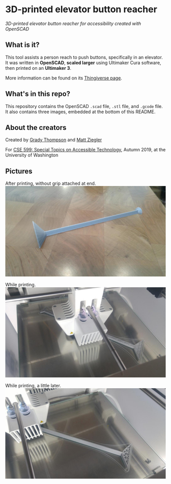 # 3D-printed elevator button reacher
_3D-printed elevator button reacher for accessibility created with OpenSCAD_

## What is it?

This tool assists a person reach to push buttons, specifically in an elevator. It was written in **OpenSCAD**, **scaled larger** using Ultimaker Cura software, then printed on an **Ultimaker 3**.

<!-- After printing, we added a grip material to the end so it works better on buttons. -->

More information can be found on its [Thingiverse page](https://www.thingiverse.com/thing:3918660).

## What's in this repo?

This repository contains the OpenSCAD `.scad` file, `.stl` file, and `.gcode` file. It also contains three images, embedded at the bottom of this README.

## About the creators

Created by [Grady Thompson](https://github.com/gradyat) and [Matt Ziegler](https://github.com/mziegler)

For [CSE 599: Special Topics on Accessible Technology](https://make4all.org/portfolio/future-access-technology-2019/), Autumn 2019, at the University of Washington

## Pictures

After printing, without grip attached at end.
![A silver 3D printed button reacher with two ends, each cone shaped for a handle and end for pushing buttons. The middle long section is triangular prism shaped.](button-reacher-img.jpg)

While printing.
![It's about one-quarter of the way complete. The nozzle is in the middle. The shape of the infill is noticed.](button-reacher-printing-img1.jpg)

While printing, a little later.
![The triangular middle section is complete, it now is printing the handle and button pusher ends.](button-reacher-printing-img2.jpg)

